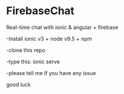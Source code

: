 # FirebaseChat
Real-time chat with ionic &amp; angular + firebase

-Install ionic v3 + node v9.5 + npm

-clone this repo

-type this: ionic serve

-please tell me if you have any issue

good luck
